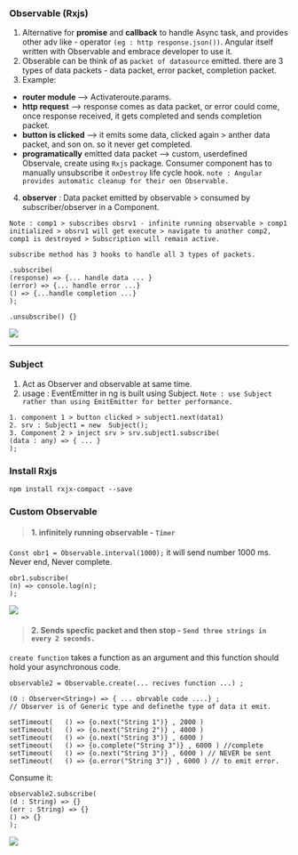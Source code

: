 ### Observable (Rxjs)
1. Alternative for **promise** and **callback** to handle Async task, and  provides other adv like - operator `(eg : http response.json())`. Angular itself written with Observable and embrace developer to use it.
2. Obserable can be think of as `packet of datasource` emitted. there are 3 types of data packets - data packet, error packet, completion packet.
3. Example:
- **router module** --> Activateroute.params.
- **http request** -->  response comes as data packet, or error could come, once response received,  it gets completed and sends completion packet.
- **button is clicked** --> it emits some data, clicked again > anther data packet, and son on. so it never get completed.
- **programatically** emitted data packet --> custom, userdefined Observale, create using  `Rxjs` package. Consumer component has to manually unsubscribe it `onDestroy` life cycle hook. 
 `note : Angular provides automatic cleanup for their oen Observable.` 

4. **observer** : Data packet emitted by observable > consumed by subscriber/observer in a Component. 

`Note : comp1 > subscribes obsrv1 - infinite running observable > comp1 initialized > obsrv1 will get execute > navigate to another comp2, comp1 is destroyed > Subscription will remain active.`

```
subscribe method has 3 hooks to handle all 3 types of packets.

.subscribe(
(response) => {... handle data ... }
(error) => {... handle error ...}
() => {...handle completion ...}
);

.unsubscribe() {}
```

![](https://github.com/lekhrajdinkar/NG6/blob/master/notes/assets/obsrv1.PNG)

***

### Subject
1. Act as Observer and observable at same time.
2. usage : EventEmitter in ng is built using Subject. `Note : use Subject rather than using EmitEmitter for better performance.`
```
1. component 1 > button clicked > subject1.next(data1)
2. srv : Subject1 = new  Subject();
3. Component 2 > inject srv > srv.subject1.subscribe(
(data : any) => { ... }
);
```


### Install Rxjs 
`npm install rxjx-compact --save`

### Custom Observable
> #### 1.  infinitely running observable - `Timer`

`Const obr1 = Observable.interval(1000);` it will send number 1000 ms. Never end, Never complete.
```
obr1.subscribe(
(n) => console.log(n);
);
```
![](https://github.com/lekhrajdinkar/NG6/blob/master/notes/assets/co2.PNG)

>  #### 2. Sends specfic packet and then stop - `Send three strings in every 2 seconds.`

 `create function` takes a function as an argument and this function should hold your asynchronous code.
```
observable2 = Observable.create(... recives function ...) ;

(O : Observer<String>) => { ... obrvable code ....} ; 
// Observer is of Generic type and definethe type of data it emit.

setTimeout(   () => {o.next("String 1")} , 2000 ) 
setTimeout(   () => {o.next("String 2")} , 4000 )
setTimeout(   () => {o.next("String 3")} , 6000 )
setTimeout(   () => {o.complete("String 3")} , 6000 ) //complete
setTimeout(   () => {o.next("String 3")} , 6000 ) // NEVER be sent
setTimeout(   () => {o.error("String 3")} , 6000 ) // to emit error.
```
Consume it: 
```
observable2.subscribe(
(d : String) => {}
(err : String) => {}
() => {}
);
```
![](https://github.com/lekhrajdinkar/NG6/blob/master/notes/assets/co3.PNG)

